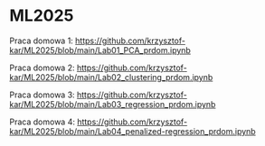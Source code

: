 # ML2025

Praca domowa 1: https://github.com/krzysztof-kar/ML2025/blob/main/Lab01_PCA_prdom.ipynb

Praca domowa 2: https://github.com/krzysztof-kar/ML2025/blob/main/Lab02_clustering_prdom.ipynb

Praca domowa 3: https://github.com/krzysztof-kar/ML2025/blob/main/Lab03_regression_prdom.ipynb

Praca domowa 4: https://github.com/krzysztof-kar/ML2025/blob/main/Lab04_penalized-regression_prdom.ipynb

